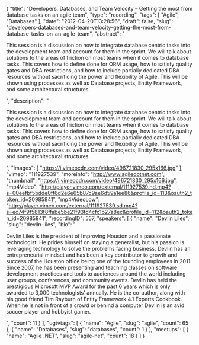 {
  "title": "Developers, Databases, and Team Velocity – Getting the most from database tasks on an agile team",
  "type": "recording",
  "tags": [
    "Agile",
    "Databases"
  ],
  "date": "2012-04-20T13:28:56",
  "draft": false,
  "slug": "developers-databases-and-team-velocity-getting-the-most-from-database-tasks-on-an-agile-team",
  "abstract": "<p>This session is a discussion on how to integrate database centric tasks into the development team and account for them in the sprint. We will talk about solutions to the areas of friction on most teams when it comes to database tasks. This covers how to define done for ORM usage, how to satisfy quality gates and DBA restrictions, and how to include partially dedicated DBA resources without sacrificing the power and flexibility of Agile. This will be shown using processes as well as Database projects, Entity Framework, and some architectural structures.</p>",
  "description": "<p>This session is a discussion on how to integrate database centric tasks into the development team and account for them in the sprint. We will talk about solutions to the areas of friction on most teams when it comes to database tasks. This covers how to define done for ORM usage, how to satisfy quality gates and DBA restrictions, and how to include partially dedicated DBA resources without sacrificing the power and flexibility of Agile. This will be shown using processes as well as Database projects, Entity Framework, and some architectural structures.</p>",
  "images": [
    "https://i.vimeocdn.com/video/496721830_295x166.jpg"
  ],
  "vimeo": "111927539",
  "moreinfo": "http://www.agiledotnet.com",
  "thumbnail": "https://i.vimeocdn.com/video/496721830_295x166.jpg",
  "mp4Video": "http://player.vimeo.com/external/111927539.hd.mp4?s=00eefbf5bdde0ff6d2e6e65b87c9ae6d59a1ee86&profile_id=113&oauth2_token_id=20985841",
  "mp4VideoLow": "http://player.vimeo.com/external/111927539.sd.mp4?s=ec74f9f5813f8ffabe5be21f93fd4cfc1b27a8ec&profile_id=112&oauth2_token_id=20985841",
  "recordingID": 557,
  "speakers": [
    {
      "name": "Devlin Liles",
      "slug": "devlin-liles",
      "bio": "<p>Devlin Liles is the president of Improving Houston and a passionate technologist. He prides himself on staying a generalist, but his passion is leveraging technology to solve the problems facing business. Devlin has an entrepreneurial mindset and has been a key contributor to growth and success of the Houston office being one of the founding employees in 2011. Since 2007, he has been presenting and teaching classes on software development practices and tools to audiences around the world including user groups, conferences, and community events. Devlin has held the prestigious Microsoft MVP Award for the past 6 years which is only awarded to 3,000 technologists' annually. He is the co-author, along with his good friend Tim Rayburn of Entity Framework 4.1 Experts Cookbook. When he is not in front of a crowd or behind a computer Devlin is an avid soccer player and hobbyist gamer.</p>",
      "count": 11
    }
  ],
  "ugtvtags": [
    {
      "name": "Agile",
      "slug": "agile",
      "count": 65
    },
    {
      "name": "Databases",
      "slug": "databases",
      "count": 1
    }
  ],
  "meetups": [
    {
      "name": "Agile .NET",
      "slug": "agile-net",
      "count": 18
    }
  ]
}